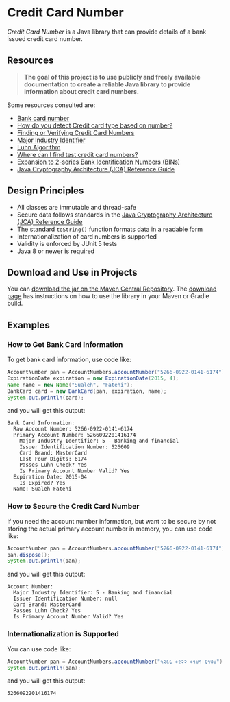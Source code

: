 # Credit Card Number

*Credit Card Number* is a Java library that can provide details of a bank issued 
credit card number. 


## Resources

> **The goal of this project is to use publicly and freely available documentation 
to create a reliable Java library to provide information about credit card numbers.**

Some resources consulted are:
* [Bank card number](http://en.wikipedia.org/wiki/Bank_card_number)
* [How do you detect Credit card type based on number?](http://stackoverflow.com/questions/72768/how-do-you-detect-credit-card-type-based-on-number)  
* [Finding or Verifying Credit Card Numbers](http://www.regular-expressions.info/creditcard.html)
* [Major Industry Identifier](https://en.wikipedia.org/wiki/Bank_card_number#Major_Industry_Identifier_.28MII.29)
* [Luhn Algorithm](http://en.wikipedia.org/wiki/Luhn_algorithm)
* [Where can I find test credit card numbers?](https://www.paypal.com/us/smarthelp/article/where-can-i-find-test-credit-card-numbers-ts2157)
* [Expansion to 2-series Bank Identification Numbers (BINs)](https://www.mastercard.us/en-us/issuers/get-support/2-series-bin-expansion.html)
* [Java Cryptography Architecture (JCA) Reference Guide](http://docs.oracle.com/javase/6/docs/technotes/guides/security/crypto/CryptoSpec.html#PBEEx) 


## Design Principles

- All classes are immutable and thread-safe
- Secure data follows standards in the 
[Java Cryptography Architecture (JCA) Reference Guide](https://docs.oracle.com/javase/8/docs/technotes/guides/security/crypto/CryptoSpec.html#PBEEx)
- The standard `toString()` function formats data in a readable form
- Internationalization of card numbers is supported
- Validity is enforced by JUnit 5 tests
- Java 8 or newer is required



## Download and Use in Projects

You can [download the jar on the Maven Central Repository](https://search.maven.org/artifact/us.fatehi/credit_card_number). 
The [download page](https://search.maven.org/artifact/us.fatehi/credit_card_number) has instructions on how to use the library in your Maven or Gradle build.


## Examples

### How to Get Bank Card Information

To get bank card information, use code like:
```java
AccountNumber pan = AccountNumbers.accountNumber("5266-0922-0141-6174");
ExpirationDate expiration = new ExpirationDate(2015, 4);
Name name = new Name("Sualeh", "Fatehi");
BankCard card = new BankCard(pan, expiration, name);
System.out.println(card);
```
and you will get this output:
```
Bank Card Information: 
  Raw Account Number: 5266-0922-0141-6174
  Primary Account Number: 5266092201416174
    Major Industry Identifier: 5 - Banking and financial
    Issuer Identification Number: 526609
    Card Brand: MasterCard
    Last Four Digits: 6174
    Passes Luhn Check? Yes
    Is Primary Account Number Valid? Yes
  Expiration Date: 2015-04
    Is Expired? Yes
  Name: Sualeh Fatehi
```

### How to Secure the Credit Card Number

If you need the account number information, but want to be secure by not storing the actual primary account number in memory, you can use code like:
```java
AccountNumber pan = AccountNumbers.accountNumber("5266-0922-0141-6174");
pan.dispose();
System.out.println(pan);
```
and you will get this output:
```
Account Number: 
  Major Industry Identifier: 5 - Banking and financial
  Issuer Identification Number: null
  Card Brand: MasterCard
  Passes Luhn Check? Yes
  Is Primary Account Number Valid? Yes
```

### Internationalization is Supported

You can use code like:
```java
AccountNumber pan = AccountNumbers.accountNumber("५२६६ ०९२२ ०१४१ ६१७४");
System.out.println(pan);
```
and you will get this output:
```
5266092201416174
```
